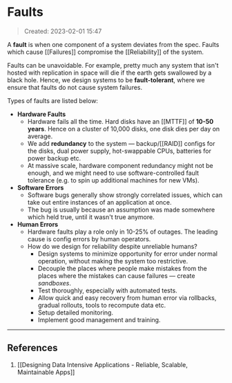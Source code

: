 # Faults
> Created: 2023-02-01 15:47

A **fault** is when one component of a system deviates from the spec. Faults which cause [[Failures]] compromise the [[Reliability]] of the system. 

Faults can be unavoidable. For example, pretty much any system that isn't hosted with replication in space will die if the earth gets swallowed by a black hole. Hence, we design systems to be **fault-tolerant**, where we ensure that faults do not cause system failures.

Types of faults are listed below:

+ **Hardware Faults**
	+ Hardware fails all the time. Hard disks have an [[MTTF]] of **10-50 years**. Hence on a cluster of 10,000 disks, one disk dies per day on average.
	+ We add **redundancy** to the system — backup/[[RAID]] configs for the disks, dual power supply, hot-swappable CPUs, batteries for power backup etc.
	+ At massive scale, hardware component redundancy might not be enough, and we might need to use software-controlled fault tolerance (e.g. to spin up additional machines for new VMs).
+ **Software Errors**
	+ Software bugs generally show strongly correlated issues, which can take out entire instances of an application at once.
	+ The bug is usually because an assumption was made somewhere which held true, until it wasn't true anymore.
+ **Human Errors**
	+ Hardware faults play a role only in 10-25% of outages. The leading cause is config errors by human operators.
	+ How do we design for reliability despite unreliable humans?
		+ Design systems to minimize opportunity for error under normal operation, without making the system too restrictive.
		+ Decouple the places where people make mistakes from the places where the mistakes can cause failures — create *sandboxes*.
		+ Test thoroughly, especially with automated tests.
		+ Allow quick and easy recovery from human error via rollbacks, gradual rollouts, tools to recompute data etc.
		+ Setup detailed monitoring.
		+ Implement good management and training.


----

## References
1. [[Designing Data Intensive Applications - Reliable, Scalable, Maintainable Apps]]